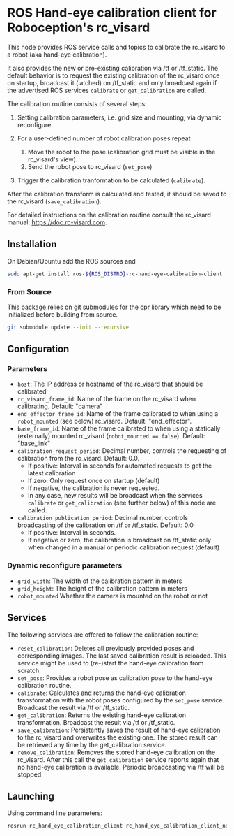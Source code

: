 ROS Hand-eye calibration client for Roboception's rc_visard
=========================================================

This node provides ROS service calls and topics to calibrate the rc_visard to a robot (aka hand-eye calibration).

It also provides the new or pre-existing calibration via /tf or /tf_static.
The default behavior is to request the existing calibration of the rc_visard
once on startup, broadcast it (latched) on /tf_static and only broadcast again
if the advertised ROS services `calibrate` or `get_calibration` are called.

The calibration routine consists of several steps:

1. Setting calibration parameters, i.e. grid size and mounting, via dynamic reconfigure.
2. For a user-defined number of robot calibration poses repeat

    1. Move the robot to the pose (calibration grid must be visible in the rc_visard's view).
    2. Send the robot pose to rc_visard (`set_pose`)

3. Trigger the calibration tranformation to be calculated (`calibrate`).

After the calibration transform is calculated and tested, it should be saved to the rc_visard (`save_calibration`).

For detailed instructions on the calibration routine consult the rc_visard manual: https://doc.rc-visard.com.

Installation
------------

On Debian/Ubuntu add the ROS sources and

```bash
sudo apt-get install ros-${ROS_DISTRO}-rc-hand-eye-calibration-client
```

### From Source

This package relies on git submodules for the cpr library which need to be initialized before building from source.

~~~bash
git submodule update --init --recursive
~~~

Configuration
-------------

### Parameters

* `host`: The IP address or hostname of the rc_visard that should be calibrated
* `rc_visard_frame_id`: Name of the frame on the rc_visard when calibrating. Default: "camera"
* `end_effector_frame_id`: Name of the frame calibrated to when using a `robot_mounted` (see below) rc_visard. Default: "end_effector".
* `base_frame_id`: Name of the frame calibrated to when using a statically (externally) mounted rc_visard (`robot_mounted == false`). Default: "base_link"
* `calibration_request_period`: Decimal number, controls the requesting of calibration from the rc_visard. Default: 0.0.
  * If positive: Interval in seconds for automated requests to get the latest calibration
  * If zero: Only request once on startup (default)
  * If negative, the calibration is never requested.
  * In any case, new results will be broadcast when the services `calibrate` or `get_calibration` (see further below) of this node are called.
* `calibration_publication_period`: Decimal number, controls broadcasting of the calibration on /tf or /tf_static. Default: 0.0
  * If positive: Interval in seconds.
  * If negative or zero, the calibration is broadcast on /tf_static only when changed in a manual or periodic calibration request (default)

### Dynamic reconfigure parameters

* `grid_width`: The width of the calibration pattern in meters
* `grid_height`: The height of the calibration pattern in meters
* `robot_mounted` Whether the camera is mounted on the robot or not

Services
--------

The following services are offered to follow the calibration routine:

* `reset_calibration`: Deletes all previously provided poses and corresponding images. The last saved calibration result is reloaded. This service might be used to (re-)start the hand-eye calibration from scratch.
* `set_pose`: Provides a robot pose as calibration pose to the hand-eye calibration routine.
* `calibrate`: Calculates and returns the hand-eye calibration transformation with the robot poses configured by the `set_pose` service. Broadcast the result via /tf or /tf_static.
* `get_calibration`: Returns the existing hand-eye calibration transformation. Broadcast the result via /tf or /tf_static.
* `save_calibration`: Persistently saves the result of hand-eye calibration to the rc_visard and overwrites the existing one. The stored result can be retrieved any time by the get_calibration service.
* `remove_calibration`: Removes the stored hand-eye calibration on the rc_visard. After this call the `get_calibration` service reports again that no hand-eye calibration is available. Periodic broadcasting via /tf will be stopped.


Launching
---------

Using command line parameters:

~~~bash
rosrun rc_hand_eye_calibration_client rc_hand_eye_calibration_client_node _host:="10.0.2.44"
~~~
